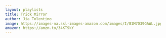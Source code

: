 ```yaml
---
layout: playlists
title: Trick Mirror
author: Jia Tolentino
image: https://images-na.ssl-images-amazon.com/images/I/81M7D39GAWL.jpg
amazon: https://amzn.to/34KT9kY
---
```


